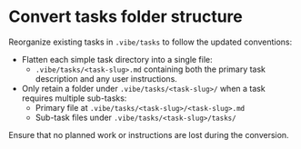 # Convert tasks folder structure

Reorganize existing tasks in `.vibe/tasks` to follow the updated conventions:

- Flatten each simple task directory into a single file:
  - `.vibe/tasks/<task-slug>.md` containing both the primary task description and any user instructions.
- Only retain a folder under `.vibe/tasks/<task-slug>/` when a task requires multiple sub-tasks:
  - Primary file at `.vibe/tasks/<task-slug>/<task-slug>.md`
  - Sub-task files under `.vibe/tasks/<task-slug>/tasks/`

Ensure that no planned work or instructions are lost during the conversion.